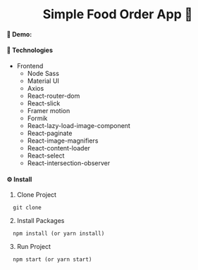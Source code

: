 <h1 align='center'>Simple Food Order App 🍕</h1>

#### **🍺 Demo:**

#### **🍩 Technologies**

- Frontend
  - Node Sass
  - Material UI
  - Axios
  - React-router-dom
  - React-slick
  - Framer motion
  - Formik
  - React-lazy-load-image-component
  - React-paginate
  - React-image-magnifiers
  - React-content-loader
  - React-select
  - React-intersection-observer

#### **⚙ Install**

1. Clone Project

```
  git clone 
```

2. Install Packages

```
  npm install (or yarn install)
```

3. Run Project

```
  npm start (or yarn start)
```